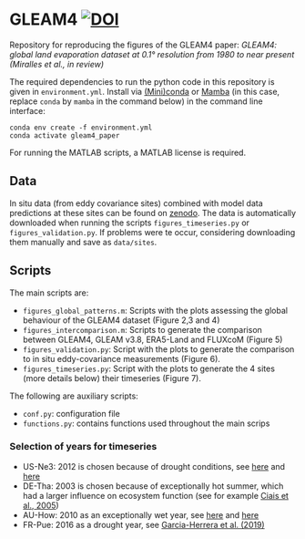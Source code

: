# GLEAM4 [![DOI](https://zenodo.org/badge/872264216.svg)](https://doi.org/10.5281/zenodo.14056593)

Repository for reproducing the figures of the GLEAM4 paper: *GLEAM4: global land evaporation dataset at 0.1° resolution from 1980 to near present (Miralles et al., in review)*

The required dependencies to run the python code in this repository is given in `environment.yml`. Install via [(Mini)conda](https://docs.anaconda.com/miniconda/) or [Mamba](https://mamba.readthedocs.io/en/latest/) (in this case, replace `conda` by `mamba` in the command below) in the command line interface:
```
conda env create -f environment.yml
conda activate gleam4_paper
```

For running the MATLAB scripts, a MATLAB license is required. 

## Data

In situ data (from eddy covariance sites) combined with model data predictions at these sites can be found on [zenodo](https://doi.org/10.5281/zenodo.14054258). The data is automatically downloaded when running the scripts `figures_timeseries.py` or `figures_validation.py`. If problems were te occur, considering downloading them manually and save as `data/sites`. 

## Scripts
The main scripts are:
- `figures_global_patterns.m`: Scripts with the plots assessing the global behaviour of the GLEAM4 dataset (Figure 2,3 and 4)
- `figures_intercomparison.m`: Scripts to generate the comparison between GLEAM4, GLEAM v3.8, ERA5-Land and FLUXcoM (Figure 5)
- `figures_validation.py`: Script with the plots to generate the comparison to in situ eddy-covariance measurements (Figure 6).
- `figures_timeseries.py`: Script with the plots to generate the 4 sites (more details below) their timeseries (Figure 7). 

The following are auxiliary scripts:
- `conf.py`: configuration file 
- `functions.py`: contains functions used throughout the main scrips

### Selection of years for timeseries

- US-Ne3: 2012 is chosen because of drought conditions, see [here](https://www.drought.gov/states/nebraska#historical-conditions) and [here](https://www.dallasfed.org/research/economy/~/media/documents/research/swe/2012/swe1204c.pdf)
- DE-Tha: 2003 is chosen because of exceptionally hot summer, which had a larger influence on ecosystem function (see for example [Ciais et al., 2005](https://doi.org/10.1038/nature03972))
- AU-How: 2010 as an exceptionally wet year, see [here](https://en.wikipedia.org/wiki/2000s_Australian_drought#2010_and_2011:_La_Ni%C3%B1a_finally_breaks_the_drought) and [here](http://www.bom.gov.au/climate/annual_sum/2010/index.shtml#:~:text=The%20report%20notes%20that%202010,its%20driest%20year%20on%20record.)
- FR-Pue: 2016 as a drought year, see [Garcia-Herrera et al. (2019)](https://doi.org/10.1175/JCLI-D-18-0331.1)